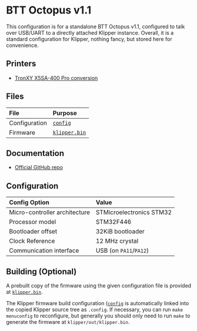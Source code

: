 # BTT Octopus v1.1

This configuration is for a standalone BTT Octopus v1.1, configured to talk over
USB/UART to a directly attached Klipper instance. Overall, it is a standard
configuration for Klipper, nothing fancy, but stored here for convenience.

## Printers

- [TronXY X5SA-400 Pro conversion](../../tronxy_x5sa-400_pro)

## Files

| File          | Purpose                           |
|:--------------|:----------------------------------|
| Configuration | [`config`](./config)              |
| Firmware      | [`klipper.bin`](./klipper.bin)    |

## Documentation

- [Official GitHub repo](https://github.com/bigtreetech/BIGTREETECH-OCTOPUS-V1.0)

## Configuration

| Config Option                 | Value                     |
|:------------------------------|:--------------------------|
| Micro-controller architecture | STMicroelectronics STM32  |
| Processor model               | STM32F446                 |
| Bootloader offset             | 32KiB bootloader          |
| Clock Reference               | 12 MHz crystal            |
| Communication interface       | USB (on `PA11`/`PA12`)    |

## Building (Optional)

A prebuilt copy of the firmware using the given configuration file is provided
at [`klipper.bin`](./klipper.bin).

The Klipper firmware build configuration ([`config`](./config) is automatically
linked into the copied Klipper source tree as `.config`. If necessary, you can
run `make menuconfig` to reconfigure, but generally you should only need to run
`make` to generate the firmware at `klipper/out/klipper.bin`.

